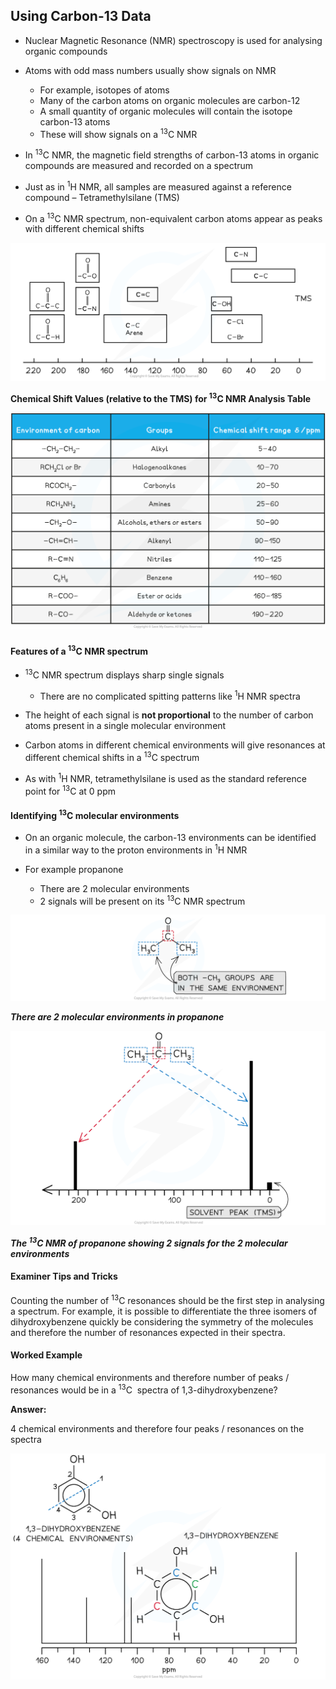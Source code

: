 Using Carbon-13 Data
--------------------

* Nuclear Magnetic Resonance (NMR) spectroscopy is used for analysing organic compounds
* Atoms with odd mass numbers usually show signals on NMR

  + For example, isotopes of atoms
  + Many of the carbon atoms on organic molecules are carbon-12
  + A small quantity of organic molecules will contain the isotope carbon-13 atoms
  + These will show signals on a <sup>13</sup>C NMR
* In <sup>13</sup>C NMR, the magnetic field strengths of carbon-13 atoms in organic compounds are measured and recorded on a spectrum
* Just as in <sup>1</sup>H NMR, all samples are measured against a reference compound – Tetramethylsilane (TMS)
* On a <sup>13</sup>C NMR spectrum, non-equivalent carbon atoms appear as peaks with different chemical shifts

![edexcel-carbon-13-nmr-table](edexcel-carbon-13-nmr-table.png)

<b>Chemical Shift Values (relative to the TMS) for </b><sup><b>13</b></sup><b>C NMR Analysis Table</b>

![Chemical shift values (relative to the TMS) for 13C NMR analysis table, downloadable AS & A Level Chemistry revision notes](7.10.3-Chemical-shift-values-relative-to-the-TMS-for-13C-NMR-analysis-table.png)

#### Features of a <sup>13</sup>C NMR spectrum

* <sup>13</sup>C NMR spectrum displays sharp single signals

  + There are no complicated spitting patterns like <sup>1</sup>H NMR spectra
* The height of each signal is <b>not proportional</b> to the number of carbon atoms present in a single molecular environment
* Carbon atoms in different chemical environments will give resonances at different chemical shifts in a <sup>13</sup>C spectrum
* As with <sup>1</sup>H NMR, tetramethylsilane is used as the standard reference point for <sup>13</sup>C at 0 ppm

#### Identifying <sup>13</sup>C molecular environments

* On an organic molecule, the carbon-13 environments can be identified in a similar way to the proton environments in <sup>1</sup>H NMR
* For example propanone

  + There are 2 molecular environments
  + 2 signals will be present on its <sup>13</sup>C NMR spectrum

![](8.1-Analytical-Techniques-Propanone-Molecular-Environments.png)

*<b>There are 2 molecular environments in propanone</b>*

![spectra, downloadable AS & A Level Chemistry revision notes](7.10.3-spectra.png)

*<b>The </b>*<sup>*<b>13</b>*</sup>*<b>C NMR of propanone showing 2 signals for the 2 molecular environments</b>*

#### Examiner Tips and Tricks

Counting the number of <sup>13</sup>C resonances should be the first step in analysing a spectrum. For example, it is possible to differentiate the three isomers of dihydroxybenzene quickly be considering the symmetry of the molecules and therefore the number of resonances expected in their spectra.

#### Worked Example

How many chemical environments and therefore number of peaks / resonances would be in a <sup>13</sup>C  spectra of 1,3-dihydroxybenzene?

<b>Answer:</b>

4 chemical environments and therefore four peaks / resonances on the spectra

![](7.10.3-Worked-example-13-dihydroxybenzene.png)